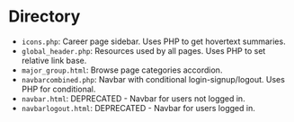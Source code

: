 # Directory
* `icons.php`: Career page sidebar. Uses PHP to get hovertext summaries.
* `global_header.php`: Resources used by all pages. Uses PHP to set relative link base.
* `major_group.html`: Browse page categories accordion.
* `navbarcombined.php`: Navbar with conditional login-signup/logout. Uses PHP for conditional.
* `navbar.html`: DEPRECATED - Navbar for users not logged in.
* `navbarlogout.html`: DEPRECATED - Navbar for users logged in.
